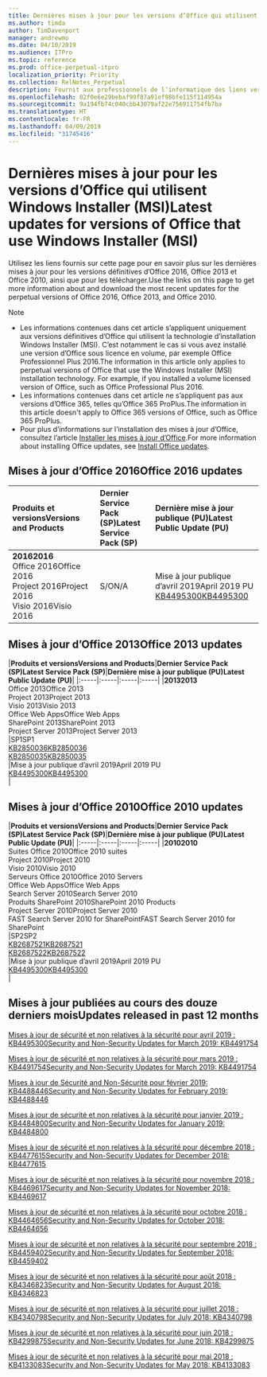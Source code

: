 ```yaml
---
title: Dernières mises à jour pour les versions d’Office qui utilisent Windows Installer (MSI)
ms.author: timda
author: TimDavenport
manager: andrewmo
ms.date: 04/10/2019
ms.audience: ITPro
ms.topic: reference
ms.prod: office-perpetual-itpro
localization_priority: Priority
ms.collection: RelNotes_Perpetual
description: Fournit aux professionnels de l’informatique des liens vers les dernières informations sur les mises à jour pour les versions définitives d’Office 2016, Office 2013 et Office 2010
ms.openlocfilehash: 82f0e6e29bebaf99f87a91ef98bfe115f114954a
ms.sourcegitcommit: 9a194fb74c040cbb43079af22e756911754fb7ba
ms.translationtype: HT
ms.contentlocale: fr-FR
ms.lasthandoff: 04/09/2019
ms.locfileid: "31745416"
---
```

# <a name="latest-updates-for-versions-of-office-that-use-windows-installer-msi"></a><span data-ttu-id="637f9-103">Dernières mises à jour pour les versions d’Office qui utilisent Windows Installer (MSI)</span><span class="sxs-lookup"><span data-stu-id="637f9-103">Latest updates for versions of Office that use Windows Installer (MSI)</span></span>

<span data-ttu-id="637f9-104">Utilisez les liens fournis sur cette page pour en savoir plus sur les dernières mises à jour pour les versions définitives d’Office 2016, Office 2013 et Office 2010, ainsi que pour les télécharger.</span><span class="sxs-lookup"><span data-stu-id="637f9-104">Use the links on this page to get more information about and download the most recent updates for the perpetual versions of Office 2016, Office 2013, and Office 2010.</span></span>
  
 
> [!NOTE]
> - <span data-ttu-id="637f9-p101">Les informations contenues dans cet article s’appliquent uniquement aux versions définitives d’Office qui utilisent la technologie d’installation Windows Installer (MSI). C’est notamment le cas si vous avez installé une version d’Office sous licence en volume, par exemple Office Professionnel Plus 2016.</span><span class="sxs-lookup"><span data-stu-id="637f9-p101">The information in this article only applies to perpetual versions of Office that use the Windows Installer (MSI) installation technology. For example, if you installed a volume licensed version of Office, such as Office Professional Plus 2016.</span></span>
> - <span data-ttu-id="637f9-107">Les informations contenues dans cet article ne s’appliquent pas aux versions d’Office 365, telles qu’Office 365 ProPlus.</span><span class="sxs-lookup"><span data-stu-id="637f9-107">The information in this article doesn't apply to Office 365 versions of Office, such as Office 365 ProPlus.</span></span>
> - <span data-ttu-id="637f9-108">Pour plus d’informations sur l’installation des mises à jour d’Office, consultez l’article [Installer les mises à jour d’Office](https://support.office.com/article/2ab296f3-7f03-43a2-8e50-46de917611c5).</span><span class="sxs-lookup"><span data-stu-id="637f9-108">For more information about installing Office updates, see [Install Office updates](https://support.office.com/article/2ab296f3-7f03-43a2-8e50-46de917611c5).</span></span> 


## <a name="office-2016-updates"></a><span data-ttu-id="637f9-109">Mises à jour d’Office 2016</span><span class="sxs-lookup"><span data-stu-id="637f9-109">Office 2016 updates</span></span>

|**<span data-ttu-id="637f9-110">Produits et versions</span><span class="sxs-lookup"><span data-stu-id="637f9-110">Versions and Products</span></span>**|**<span data-ttu-id="637f9-111">Dernier Service Pack (SP)</span><span class="sxs-lookup"><span data-stu-id="637f9-111">Latest Service Pack (SP)</span></span>**|**<span data-ttu-id="637f9-112">Dernière mise à jour publique (PU)</span><span class="sxs-lookup"><span data-stu-id="637f9-112">Latest Public Update (PU)</span></span>**|
|:-----|:-----|:-----|
|**<span data-ttu-id="637f9-113">2016</span><span class="sxs-lookup"><span data-stu-id="637f9-113">2016</span></span>** <br/> <span data-ttu-id="637f9-114">Office 2016</span><span class="sxs-lookup"><span data-stu-id="637f9-114">Office 2016</span></span>  <br/> <span data-ttu-id="637f9-115">Project 2016</span><span class="sxs-lookup"><span data-stu-id="637f9-115">Project 2016</span></span>  <br/> <span data-ttu-id="637f9-116">Visio 2016</span><span class="sxs-lookup"><span data-stu-id="637f9-116">Visio 2016</span></span>  <br/> |<span data-ttu-id="637f9-117">S/O</span><span class="sxs-lookup"><span data-stu-id="637f9-117">N/A</span></span>  <br/> |<span data-ttu-id="637f9-118">Mise à jour publique d’avril 2019</span><span class="sxs-lookup"><span data-stu-id="637f9-118">April 2019 PU</span></span>  <br/> [<span data-ttu-id="637f9-119">KB4495300</span><span class="sxs-lookup"><span data-stu-id="637f9-119">KB4495300</span></span>](https://support.microsoft.com/help/4495300) <br/> |
   
## <a name="office-2013-updates"></a><span data-ttu-id="637f9-120">Mises à jour d’Office 2013</span><span class="sxs-lookup"><span data-stu-id="637f9-120">Office 2013 updates</span></span>

|**<span data-ttu-id="637f9-121">Produits et versions</span><span class="sxs-lookup"><span data-stu-id="637f9-121">Versions and Products</span></span>**|**<span data-ttu-id="637f9-122">Dernier Service Pack (SP)</span><span class="sxs-lookup"><span data-stu-id="637f9-122">Latest Service Pack (SP)</span></span>**|**<span data-ttu-id="637f9-123">Dernière mise à jour publique (PU)</span><span class="sxs-lookup"><span data-stu-id="637f9-123">Latest Public Update (PU)</span></span>**|
|:-----|:-----|:-----|:-----|
|**<span data-ttu-id="637f9-124">2013</span><span class="sxs-lookup"><span data-stu-id="637f9-124">2013</span></span>** <br/> <span data-ttu-id="637f9-125">Office 2013</span><span class="sxs-lookup"><span data-stu-id="637f9-125">Office 2013</span></span>  <br/> <span data-ttu-id="637f9-126">Project 2013</span><span class="sxs-lookup"><span data-stu-id="637f9-126">Project 2013</span></span>  <br/> <span data-ttu-id="637f9-127">Visio 2013</span><span class="sxs-lookup"><span data-stu-id="637f9-127">Visio 2013</span></span>  <br/> <span data-ttu-id="637f9-128">Office Web Apps</span><span class="sxs-lookup"><span data-stu-id="637f9-128">Office Web Apps</span></span>  <br/> <span data-ttu-id="637f9-129">SharePoint 2013</span><span class="sxs-lookup"><span data-stu-id="637f9-129">SharePoint 2013</span></span>  <br/> <span data-ttu-id="637f9-130">Project Server 2013</span><span class="sxs-lookup"><span data-stu-id="637f9-130">Project Server 2013</span></span>  <br/> |<span data-ttu-id="637f9-131">SP1</span><span class="sxs-lookup"><span data-stu-id="637f9-131">SP1</span></span> <br/> [<span data-ttu-id="637f9-132">KB2850036</span><span class="sxs-lookup"><span data-stu-id="637f9-132">KB2850036</span></span>](https://support.microsoft.com/kb/2850036) <br/>[<span data-ttu-id="637f9-133">KB2850035</span><span class="sxs-lookup"><span data-stu-id="637f9-133">KB2850035</span></span>](https://support.microsoft.com/kb/2850035) <br/> |<span data-ttu-id="637f9-134">Mise à jour publique d’avril 2019</span><span class="sxs-lookup"><span data-stu-id="637f9-134">April 2019 PU</span></span>  <br/> [<span data-ttu-id="637f9-135">KB4495300</span><span class="sxs-lookup"><span data-stu-id="637f9-135">KB4495300</span></span>](https://support.microsoft.com/help/4495300) <br/> |
   
## <a name="office-2010-updates"></a><span data-ttu-id="637f9-136">Mises à jour d’Office 2010</span><span class="sxs-lookup"><span data-stu-id="637f9-136">Office 2010 updates</span></span>

|**<span data-ttu-id="637f9-137">Produits et versions</span><span class="sxs-lookup"><span data-stu-id="637f9-137">Versions and Products</span></span>**|**<span data-ttu-id="637f9-138">Dernier Service Pack (SP)</span><span class="sxs-lookup"><span data-stu-id="637f9-138">Latest Service Pack (SP)</span></span>**|**<span data-ttu-id="637f9-139">Dernière mise à jour publique (PU)</span><span class="sxs-lookup"><span data-stu-id="637f9-139">Latest Public Update (PU)</span></span>**|
|:-----|:-----|:-----|:-----|
|**<span data-ttu-id="637f9-140">2010</span><span class="sxs-lookup"><span data-stu-id="637f9-140">2010</span></span>** <br/> <span data-ttu-id="637f9-141">Suites Office 2010</span><span class="sxs-lookup"><span data-stu-id="637f9-141">Office 2010 suites</span></span>  <br/> <span data-ttu-id="637f9-142">Project 2010</span><span class="sxs-lookup"><span data-stu-id="637f9-142">Project 2010</span></span>  <br/> <span data-ttu-id="637f9-143">Visio 2010</span><span class="sxs-lookup"><span data-stu-id="637f9-143">Visio 2010</span></span>  <br/> <span data-ttu-id="637f9-144">Serveurs Office 2010</span><span class="sxs-lookup"><span data-stu-id="637f9-144">Office 2010 Servers</span></span>  <br/> <span data-ttu-id="637f9-145">Office Web Apps</span><span class="sxs-lookup"><span data-stu-id="637f9-145">Office Web Apps</span></span>  <br/> <span data-ttu-id="637f9-146">Search Server 2010</span><span class="sxs-lookup"><span data-stu-id="637f9-146">Search Server 2010</span></span>  <br/> <span data-ttu-id="637f9-147">Produits SharePoint 2010</span><span class="sxs-lookup"><span data-stu-id="637f9-147">SharePoint 2010 Products</span></span>  <br/> <span data-ttu-id="637f9-148">Project Server 2010</span><span class="sxs-lookup"><span data-stu-id="637f9-148">Project Server 2010</span></span>  <br/> <span data-ttu-id="637f9-149">FAST Search Server 2010 for SharePoint</span><span class="sxs-lookup"><span data-stu-id="637f9-149">FAST Search Server 2010 for SharePoint</span></span>  <br/> |<span data-ttu-id="637f9-150">SP2</span><span class="sxs-lookup"><span data-stu-id="637f9-150">SP2</span></span> <br/>[<span data-ttu-id="637f9-151">KB2687521</span><span class="sxs-lookup"><span data-stu-id="637f9-151">KB2687521</span></span>](https://support.microsoft.com/kb/2687521) <br/> [<span data-ttu-id="637f9-152">KB2687522</span><span class="sxs-lookup"><span data-stu-id="637f9-152">KB2687522</span></span>](https://support.microsoft.com/kb/2687522) <br/> |<span data-ttu-id="637f9-153">Mise à jour publique d’avril 2019</span><span class="sxs-lookup"><span data-stu-id="637f9-153">April 2019 PU</span></span> <br/>[<span data-ttu-id="637f9-154">KB4495300</span><span class="sxs-lookup"><span data-stu-id="637f9-154">KB4495300</span></span>](https://support.microsoft.com/help/4495300) <br/>|
   

   
## <a name="updates-released-in-past-12-months"></a><span data-ttu-id="637f9-155">Mises à jour publiées au cours des douze derniers mois</span><span class="sxs-lookup"><span data-stu-id="637f9-155">Updates released in past 12 months</span></span>

[<span data-ttu-id="637f9-156">Mises à jour de sécurité et non relatives à la sécurité pour avril 2019 : KB4495300</span><span class="sxs-lookup"><span data-stu-id="637f9-156">Security and Non-Security Updates for March 2019: KB4491754</span></span>](https://support.microsoft.com/en-us/help/4495300)

[<span data-ttu-id="637f9-157">Mises à jour de sécurité et non relatives à la sécurité pour mars 2019 : KB4491754</span><span class="sxs-lookup"><span data-stu-id="637f9-157">Security and Non-Security Updates for March 2019: KB4491754</span></span>](https://support.microsoft.com/en-us/help/4491754) 

[<span data-ttu-id="637f9-158">Mises à jour de Sécurité and Non-Sécurité pour février 2019: KB4488446</span><span class="sxs-lookup"><span data-stu-id="637f9-158">Security and Non-Security Updates for February 2019: KB4488446</span></span>](https://support.microsoft.com/help/4488446)

[<span data-ttu-id="637f9-159">Mises à jour de sécurité et non relatives à la sécurité pour janvier 2019 : KB4484800</span><span class="sxs-lookup"><span data-stu-id="637f9-159">Security and Non-Security Updates for January 2019: KB4484800</span></span>](https://support.microsoft.com/help/4484800)

[<span data-ttu-id="637f9-160">Mises à jour de sécurité et non relatives à la sécurité pour décembre 2018 : KB4477615</span><span class="sxs-lookup"><span data-stu-id="637f9-160">Security and Non-Security Updates for December 2018: KB4477615</span></span>](https://support.microsoft.com/help/4477615)

[<span data-ttu-id="637f9-161">Mises à jour de sécurité et non relatives à la sécurité pour novembre 2018 : KB4469617</span><span class="sxs-lookup"><span data-stu-id="637f9-161">Security and Non-Security Updates for November 2018: KB4469617</span></span>](https://support.microsoft.com/help/4469617)

[<span data-ttu-id="637f9-162">Mises à jour de sécurité et non relatives à la sécurité pour octobre 2018 : KB4464656</span><span class="sxs-lookup"><span data-stu-id="637f9-162">Security and Non-Security Updates for October 2018: KB4464656</span></span>](https://support.microsoft.com/help/4464656)

[<span data-ttu-id="637f9-163">Mises à jour de sécurité et non relatives à la sécurité pour septembre 2018 : KB4459402</span><span class="sxs-lookup"><span data-stu-id="637f9-163">Security and Non-Security Updates for September 2018: KB4459402</span></span>](https://support.microsoft.com/help/4459402) 

[<span data-ttu-id="637f9-164">Mises à jour de sécurité et non relatives à la sécurité pour août 2018 : KB4346823</span><span class="sxs-lookup"><span data-stu-id="637f9-164">Security and Non-Security Updates for August 2018: KB4346823</span></span>](https://support.microsoft.com/help/4346823)   

[<span data-ttu-id="637f9-165">Mises à jour de sécurité et non relatives à la sécurité pour juillet 2018 : KB4340798</span><span class="sxs-lookup"><span data-stu-id="637f9-165">Security and Non-Security Updates for July 2018: KB4340798</span></span>](https://support.microsoft.com/help/4340798)   

[<span data-ttu-id="637f9-166">Mises à jour de sécurité et non relatives à la sécurité pour juin 2018 : KB4299875</span><span class="sxs-lookup"><span data-stu-id="637f9-166">Security and Non-Security Updates for June 2018: KB4299875</span></span>](https://support.microsoft.com/help/4299875)  

[<span data-ttu-id="637f9-167">Mises à jour de sécurité et non relatives à la sécurité pour mai 2018 : KB4133083</span><span class="sxs-lookup"><span data-stu-id="637f9-167">Security and Non-Security Updates for May 2018: KB4133083</span></span> ](https://support.microsoft.com/en-us/help/4133083)
  
 
  
 
  

  
   
  
